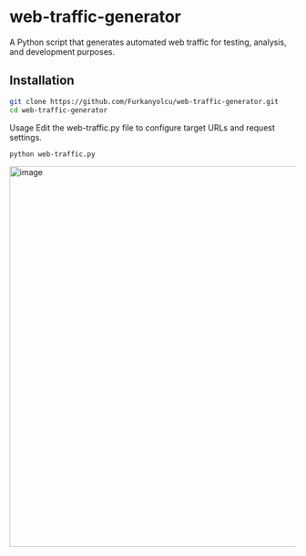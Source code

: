 # web-traffic-generator
A Python script that generates automated web traffic for testing, analysis, and development purposes.


## Installation

```sh
git clone https://github.com/Furkanyolcu/web-traffic-generator.git
cd web-traffic-generator
```
Usage
Edit the web-traffic.py file to configure target URLs and request settings.
```sh
python web-traffic.py
```
<img width="932" height="667" alt="image" src="https://github.com/user-attachments/assets/81e2275c-fa94-4490-a086-b2a9113b8e9a" />
